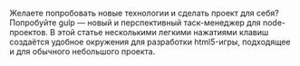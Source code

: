 Желаете попробовать новые технологии и сделать проект для себя? Попробуйте gulp — новый и перспективный таск-менеджер для node-проектов. В этой статье несколькими легкими нажатиями клавиш создаётся удобное окружения для разработки html5-игры, подходящее и для обычного небольшого проекта.
